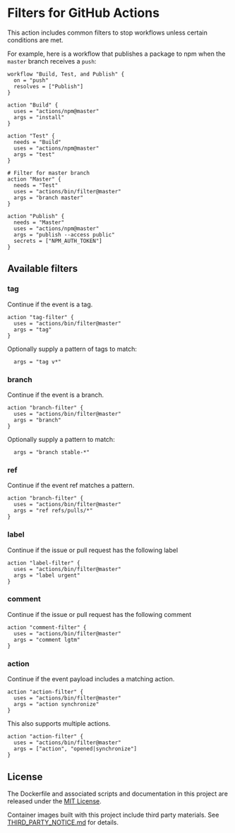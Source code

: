 # Filters for GitHub Actions

This action includes common filters to stop workflows unless certain conditions are met.

For example, here is a workflow that publishes a package to npm when the `master` branch receives a `push`:

```workflow
workflow "Build, Test, and Publish" {
  on = "push"
  resolves = ["Publish"]
}

action "Build" {
  uses = "actions/npm@master"
  args = "install"
}

action "Test" {
  needs = "Build"
  uses = "actions/npm@master"
  args = "test"
}

# Filter for master branch
action "Master" {
  needs = "Test"
  uses = "actions/bin/filter@master"
  args = "branch master"
}

action "Publish" {
  needs = "Master"
  uses = "actions/npm@master"
  args = "publish --access public"
  secrets = ["NPM_AUTH_TOKEN"]
}
```

## Available filters

### tag

Continue if the event is a tag.

```workflow
action "tag-filter" {
  uses = "actions/bin/filter@master"
  args = "tag"
}
```

Optionally supply a pattern of tags to match:

```workflow
  args = "tag v*"
```

### branch

Continue if the event is a branch.

```workflow
action "branch-filter" {
  uses = "actions/bin/filter@master"
  args = "branch"
}
```

Optionally supply a pattern to match:

```workflow
  args = "branch stable-*"
```

### ref

Continue if the event ref matches a pattern.

```workflow
action "branch-filter" {
  uses = "actions/bin/filter@master"
  args = "ref refs/pulls/*"
}
```

### label

Continue if the issue or pull request has the following label

```workflow
action "label-filter" {
  uses = "actions/bin/filter@master"
  args = "label urgent"
}
```


### comment

Continue if the issue or pull request has the following comment

```workflow
action "comment-filter" {
  uses = "actions/bin/filter@master"
  args = "comment lgtm"
}
```


### action

Continue if the event payload includes a matching action.

```workflow
action "action-filter" {
  uses = "actions/bin/filter@master"
  args = "action synchronize"
}
```

This also supports multiple actions.

```workflow
action "action-filter" {
  uses = "actions/bin/filter@master"
  args = ["action", "opened|synchronize"]
}
```

## License

The Dockerfile and associated scripts and documentation in this project are released under the [MIT License](LICENSE).

Container images built with this project include third party materials. See [THIRD_PARTY_NOTICE.md](THIRD_PARTY_NOTICE.md) for details.

